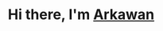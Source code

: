 <h1 align="center">Hi there, I'm <a href="https://www.selfblog.my.id/" target="_blank">Arkawan</a></h1>

<br />

